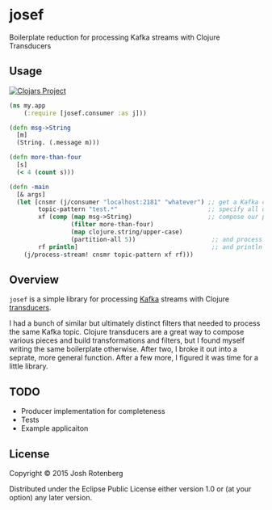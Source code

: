 # josef

Boilerplate reduction for processing Kafka streams with Clojure Transducers

## Usage

[![Clojars Project](http://clojars.org/josef/latest-version.svg)](http://clojars.org/josef)

```clojure
(ns my.app
    (:require [josef.consumer :as j]))

(defn msg->String
  [m]
  (String. (.message m)))

(defn more-than-four
  [s]
  (< 4 (count s)))

(defn -main
  [& args]
  (let [cnsmr (j/consumer "localhost:2181" "whatever") ;; get a Kafka consumer
        topic-pattern "test.*"                         ;; specify all of our test topics
        xf (comp (map msg->String)                     ;; compose our processing transducer xform
                 (filter more-than-four)
                 (map clojure.string/upper-case)
                 (partition-all 5))                     ;; and process 5 at a time
        rf println]                                     ;; and println out the results
    (j/process-stream! cnsmr topic-pattern xf rf)))
```

## Overview

`josef` is a simple library for processing [Kafka](http://kafka.apache.org/) streams with Clojure
[transducers](http://clojure.org/transducers).

I had a bunch of similar but ultimately distinct filters that needed
to process the same Kafka topic. Clojure
transducers are a great way to
compose various pieces and build transformations and filters, but I
found myself writing the same boilerplate otherwise. After two, I
broke it out into a seprate, more general function. After a few more,
I figured it was time for a little library.

## TODO

- Producer implementation for completeness
- Tests
- Example applicaiton

## License

Copyright © 2015 Josh Rotenberg

Distributed under the Eclipse Public License either version 1.0 or (at
your option) any later version.
